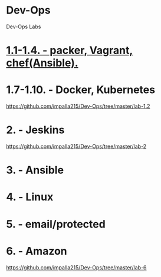 ﻿# Dev-Ops
Dev-Ops Labs

# [1.1-1.4. - packer, Vagrant, chef(Ansible).](https://github.com/impalla215/Dev-Ops/tree/master/lab-1.1-1.4)  

# 1.7-1.10. - Docker, Kubernetes  
https://github.com/impalla215/Dev-Ops/tree/master/lab-1.2  


# 2. - Jeskins  
https://github.com/impalla215/Dev-Ops/tree/master/lab-2  


# 3. - Ansible  


# 4. - Linux  

# 5. - email/protected  

# 6. - Amazon
https://github.com/impalla215/Dev-Ops/tree/master/lab-6  
